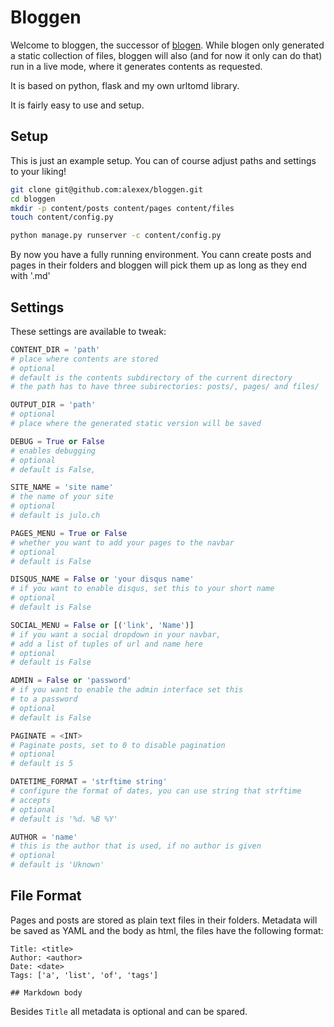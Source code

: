 # Bloggen

Welcome to bloggen, the successor of [blogen](https://github.com/alexex/blogen). While blogen only generated a static collection of files, bloggen will also (and for now it only can do that) run in a live mode, where it generates contents as requested.

It is based on python, flask and my own urltomd library.

It is fairly easy to use and setup.

## Setup
This is just an example setup. You can of course adjust paths and settings to your liking!

```bash
git clone git@github.com:alexex/bloggen.git
cd bloggen
mkdir -p content/posts content/pages content/files
touch content/config.py

python manage.py runserver -c content/config.py
```

By now you have a fully running environment. You cann create posts and pages in their folders and bloggen will pick them up as long as they end with '.md'

## Settings
These settings are available to tweak:

```python
CONTENT_DIR = 'path'
# place where contents are stored
# optional
# default is the contents subdirectory of the current directory
# the path has to have three subirectories: posts/, pages/ and files/

OUTPUT_DIR = 'path'
# optional
# place where the generated static version will be saved

DEBUG = True or False
# enables debugging 
# optional
# default is False, 

SITE_NAME = 'site name'
# the name of your site
# optional
# default is julo.ch

PAGES_MENU = True or False
# whether you want to add your pages to the navbar
# optional
# default is False

DISQUS_NAME = False or 'your disqus name'
# if you want to enable disqus, set this to your short name
# optional
# default is False

SOCIAL_MENU = False or [('link', 'Name')]
# if you want a social dropdown in your navbar,
# add a list of tuples of url and name here
# optional
# default is False

ADMIN = False or 'password'
# if you want to enable the admin interface set this
# to a password
# optional
# default is False

PAGINATE = <INT>
# Paginate posts, set to 0 to disable pagination
# optional
# default is 5

DATETIME_FORMAT = 'strftime string'
# configure the format of dates, you can use string that strftime
# accepts
# optional
# default is '%d. %B %Y'

AUTHOR = 'name'
# this is the author that is used, if no author is given
# optional
# default is 'Uknown'
```

## File Format
Pages and posts are stored as plain text files in their folders. Metadata will be saved as YAML and the body as html, the files have the following format:

```
Title: <title>
Author: <author>
Date: <date>
Tags: ['a', 'list', 'of', 'tags']

## Markdown body
```

Besides `Title` all metadata is optional and can be spared.
